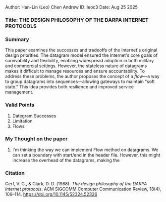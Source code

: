 Author: Han-Lin (Leo) Chen
Andrew ID: leoc3
Date: Aug 25 2025
### Title: THE DESIGN PHILOSOPHY OF THE DARPA INTERNET PROTOCOLS

### Summary
This paper examines the successes and tradeoffs of the Internet's original design priorities. The datagram model ensured the Internet's core goals of survivability and flexibility, enabling widespread adoption in both military and commercial settings. However, the stateless nature of datagrams makes it difficult to manage resources and ensure accountability. To address these problems, the author proposes the concept of a _flow_—a way to group datagrams into sequences—allowing gateways to maintain "soft state." This idea provides both resilience and improved service management.

### Valid Points
1. Dategram Successes
2. Limitation 
3. Flows

### My Thought on the paper
1. I'm thinking the way we can implement Flow method on datagrams. We can set a boundary with start/end in the header file. However, this might increase the overhead of the datagrams, making the 

### **Citation**

Cerf, V. G., & Clark, D. D. (1988). _The design philosophy of the DARPA Internet protocols_. ACM SIGCOMM Computer Communication Review, 18(4), 106–114. https://doi.org/10.1145/52324.52336


